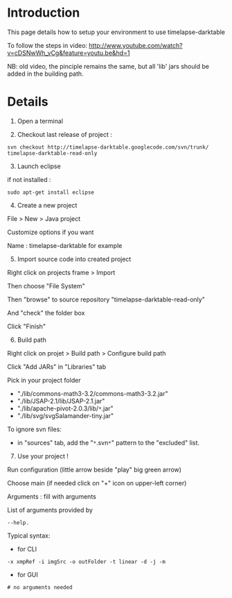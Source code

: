 # Introduction #

This page details how to setup your environment to use timelapse-darktable

To follow the steps in video:
http://www.youtube.com/watch?v=cDSNwWh_vCg&feature=youtu.be&hd=1

NB: old video, the pinciple remains the same, but all 'lib' jars should be added in the building path.

# Details #

1. Open a terminal

2. Checkout last release of project :
```
svn checkout http://timelapse-darktable.googlecode.com/svn/trunk/ timelapse-darktable-read-only
```

3. Launch eclipse

if not installed :

```
sudo apt-get install eclipse
```

4. Create a new project

File > New > Java project

Customize options if you want

Name : timelapse-darktable for example

5. Import source code into created project

Right click on projects frame > Import

Then choose "File System"

Then "browse" to source repository "timelapse-darktable-read-only"

And "check" the folder box

Click "Finish"

6. Build path

Right click on projet > Build path > Configure build path

Click "Add JARs" in "Libraries" tab

Pick in your project folder
  * "./lib/commons-math3-3.2/commons-math3-3.2.jar"
  * "./lib/JSAP-2.1/lib/JSAP-2.1.jar"
  * "./lib/apache-pivot-2.0.3/lib/`*`.jar"
  * "./lib/svg/svgSalamander-tiny.jar"

To ignore svn files:
  * in "sources" tab, add the "`*`.svn`*`" pattern to the "excluded" list.


7. Use your project !

Run configuration (little arrow beside "play" big green arrow)

Choose main (if needed click on "+" icon on upper-left corner)

Arguments : fill with arguments

List of arguments provided by
```
--help.
```

Typical syntax:
  * for CLI
```
-x xmpRef -i imgSrc -o outFolder -t linear -d -j -m
```
  * for GUI
```
# no arguments needed
```